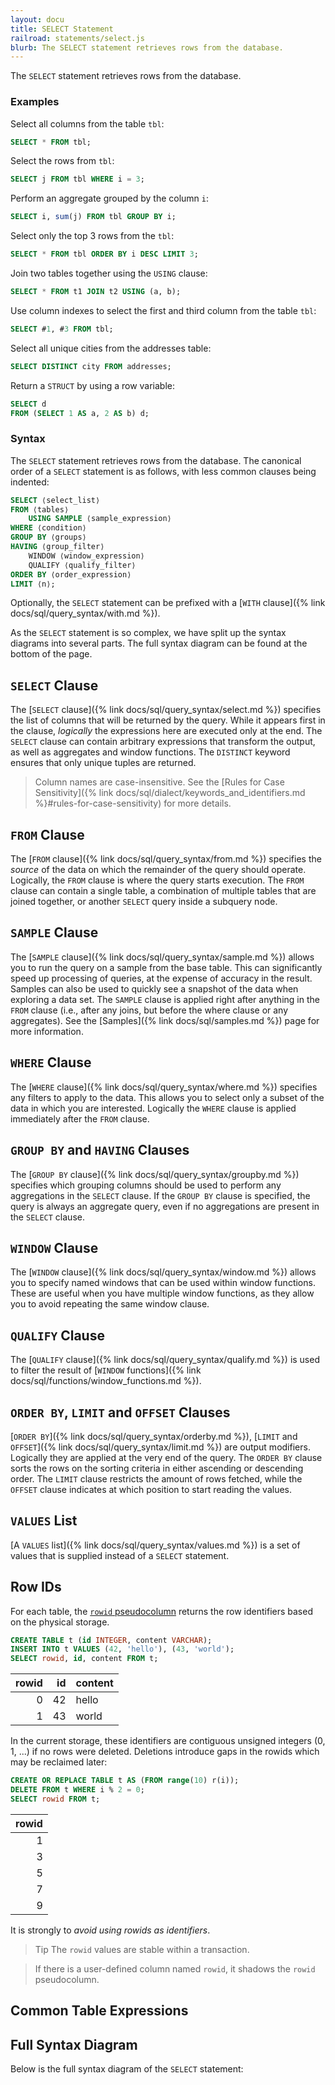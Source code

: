 ```yaml
---
layout: docu
title: SELECT Statement
railroad: statements/select.js
blurb: The SELECT statement retrieves rows from the database.
---
```


The `SELECT` statement retrieves rows from the database.

### Examples

Select all columns from the table `tbl`:

```sql
SELECT * FROM tbl;
```

Select the rows from `tbl`:

```sql
SELECT j FROM tbl WHERE i = 3;
```

Perform an aggregate grouped by the column `i`:

```sql
SELECT i, sum(j) FROM tbl GROUP BY i;
```

Select only the top 3 rows from the `tbl`:

```sql
SELECT * FROM tbl ORDER BY i DESC LIMIT 3;
```

Join two tables together using the `USING` clause:

```sql
SELECT * FROM t1 JOIN t2 USING (a, b);
```

Use column indexes to select the first and third column from the table `tbl`:

```sql
SELECT #1, #3 FROM tbl;
```

Select all unique cities from the addresses table:

```sql
SELECT DISTINCT city FROM addresses;
```

Return a `STRUCT` by using a row variable:

```sql
SELECT d
FROM (SELECT 1 AS a, 2 AS b) d;
```

### Syntax

The `SELECT` statement retrieves rows from the database. The canonical order of a `SELECT` statement is as follows, with less common clauses being indented:

```sql
SELECT ⟨select_list⟩
FROM ⟨tables⟩
    USING SAMPLE ⟨sample_expression⟩
WHERE ⟨condition⟩
GROUP BY ⟨groups⟩
HAVING ⟨group_filter⟩
    WINDOW ⟨window_expression⟩
    QUALIFY ⟨qualify_filter⟩
ORDER BY ⟨order_expression⟩
LIMIT ⟨n⟩;
```

Optionally, the `SELECT` statement can be prefixed with a [`WITH` clause]({% link docs/sql/query_syntax/with.md %}).

As the `SELECT` statement is so complex, we have split up the syntax diagrams into several parts. The full syntax diagram can be found at the bottom of the page.

## `SELECT` Clause

<div id="rrdiagram3"></div>

The [`SELECT` clause]({% link docs/sql/query_syntax/select.md %}) specifies the list of columns that will be returned by the query. While it appears first in the clause, *logically* the expressions here are executed only at the end. The `SELECT` clause can contain arbitrary expressions that transform the output, as well as aggregates and window functions. The `DISTINCT` keyword ensures that only unique tuples are returned.

> Column names are case-insensitive. See the [Rules for Case Sensitivity]({% link docs/sql/dialect/keywords_and_identifiers.md %}#rules-for-case-sensitivity) for more details.

## `FROM` Clause

<div id="rrdiagram4"></div>

The [`FROM` clause]({% link docs/sql/query_syntax/from.md %}) specifies the *source* of the data on which the remainder of the query should operate. Logically, the `FROM` clause is where the query starts execution. The `FROM` clause can contain a single table, a combination of multiple tables that are joined together, or another `SELECT` query inside a subquery node.

## `SAMPLE` Clause

<div id="rrdiagram10"></div>

The [`SAMPLE` clause]({% link docs/sql/query_syntax/sample.md %}) allows you to run the query on a sample from the base table. This can significantly speed up processing of queries, at the expense of accuracy in the result. Samples can also be used to quickly see a snapshot of the data when exploring a data set. The `SAMPLE` clause is applied right after anything in the `FROM` clause (i.e., after any joins, but before the where clause or any aggregates). See the [Samples]({% link docs/sql/samples.md %}) page for more information.

## `WHERE` Clause

<div id="rrdiagram5"></div>

The [`WHERE` clause]({% link docs/sql/query_syntax/where.md %}) specifies any filters to apply to the data. This allows you to select only a subset of the data in which you are interested. Logically the `WHERE` clause is applied immediately after the `FROM` clause.

## `GROUP BY` and `HAVING` Clauses

<div id="rrdiagram6"></div>

The [`GROUP BY` clause]({% link docs/sql/query_syntax/groupby.md %}) specifies which grouping columns should be used to perform any aggregations in the `SELECT` clause. If the `GROUP BY` clause is specified, the query is always an aggregate query, even if no aggregations are present in the `SELECT` clause.

## `WINDOW` Clause

<div id="rrdiagram7"></div>

The [`WINDOW` clause]({% link docs/sql/query_syntax/window.md %}) allows you to specify named windows that can be used within window functions. These are useful when you have multiple window functions, as they allow you to avoid repeating the same window clause.

## `QUALIFY` Clause

<div id="rrdiagram11"></div>

The [`QUALIFY` clause]({% link docs/sql/query_syntax/qualify.md %}) is used to filter the result of [`WINDOW` functions]({% link docs/sql/functions/window_functions.md %}).

## `ORDER BY`, `LIMIT` and `OFFSET` Clauses

<div id="rrdiagram8"></div>

[`ORDER BY`]({% link docs/sql/query_syntax/orderby.md %}), [`LIMIT` and `OFFSET`]({% link docs/sql/query_syntax/limit.md %}) are output modifiers.
Logically they are applied at the very end of the query.
The `ORDER BY` clause sorts the rows on the sorting criteria in either ascending or descending order.
The `LIMIT` clause restricts the amount of rows fetched, while the `OFFSET` clause indicates at which position to start reading the values.

## `VALUES` List

<div id="rrdiagram9"></div>

[A `VALUES` list]({% link docs/sql/query_syntax/values.md %}) is a set of values that is supplied instead of a `SELECT` statement.

## Row IDs

For each table, the [`rowid` pseudocolumn](https://docs.oracle.com/cd/B19306_01/server.102/b14200/pseudocolumns008.htm) returns the row identifiers based on the physical storage.

```sql
CREATE TABLE t (id INTEGER, content VARCHAR);
INSERT INTO t VALUES (42, 'hello'), (43, 'world');
SELECT rowid, id, content FROM t;
```

| rowid | id | content |
|------:|---:|---------|
| 0     | 42 | hello   |
| 1     | 43 | world   |

In the current storage, these identifiers are contiguous unsigned integers (0, 1, ...) if no rows were deleted. Deletions introduce gaps in the rowids which may be reclaimed later:

```sql
CREATE OR REPLACE TABLE t AS (FROM range(10) r(i));
DELETE FROM t WHERE i % 2 = 0;
SELECT rowid FROM t;
```

| rowid |
|------:|
| 1     |
| 3     |
| 5     |
| 7     |
| 9     |

It is strongly to *avoid using rowids as identifiers*.

> Tip The `rowid` values are stable within a transaction.

> If there is a user-defined column named `rowid`, it shadows the `rowid` pseudocolumn.

## Common Table Expressions

<div id="rrdiagram2"></div>

## Full Syntax Diagram

Below is the full syntax diagram of the `SELECT` statement:

<div id="rrdiagram"></div>
